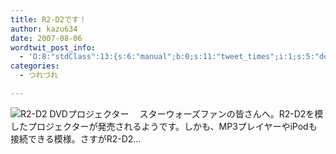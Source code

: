 ```yaml
---
title: R2-D2です！
author: kazu634
date: 2007-08-06
wordtwit_post_info:
  - 'O:8:"stdClass":13:{s:6:"manual";b:0;s:11:"tweet_times";i:1;s:5:"delay";i:0;s:7:"enabled";i:1;s:10:"separation";s:2:"60";s:7:"version";s:3:"3.7";s:14:"tweet_template";b:0;s:6:"status";i:2;s:6:"result";a:0:{}s:13:"tweet_counter";i:2;s:13:"tweet_log_ids";a:1:{i:0;i:3123;}s:9:"hash_tags";a:0:{}s:8:"accounts";a:1:{i:0;s:7:"kazu634";}}'
categories:
  - つれづれ

---
```

<div class="section">
<p>
<a href="http://www.nikko-group.com/japan/nhe/r2-d2/projector/index.html" onclick="__gaTracker('send', 'event', 'outbound-article', 'http://www.nikko-group.com/japan/nhe/r2-d2/projector/index.html', '');" target="_blank"><img align="left" alt="R2-D2 DVDプロジェクター" src="http://img.simpleapi.net/small/http://www.nikko-group.com/japan/nhe/r2-d2/projector/index.html" border="0" /></a>
</p>
  
<p>
    　スターウォーズファンの皆さんへ。R2-D2を模したプロジェクターが発売されるようです。しかも、MP3プレイヤーやiPodも接続できる模様。さすがR2-D2…
</p>
</div>

